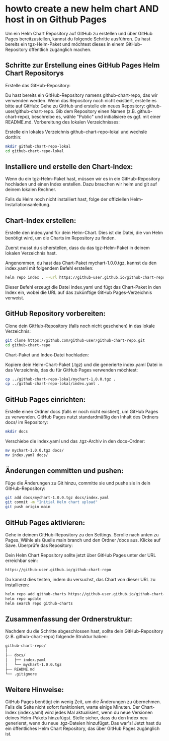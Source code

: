 # howto create a new helm chart AND host in on Github Pages


Um ein Helm Chart Repository auf GitHub zu erstellen und über GitHub Pages bereitzustellen, kannst du folgende Schritte ausführen. Du hast bereits ein tgz-Helm-Paket und möchtest dieses in einem GitHub-Repository öffentlich zugänglich machen.

## Schritte zur Erstellung eines GitHub Pages Helm Chart Repositorys

Erstelle das GitHub-Repository:

Du hast bereits ein GitHub-Repository namens github-chart-repo, das wir verwenden werden. Wenn das Repository noch nicht existiert, erstelle es bitte auf GitHub:
Gehe zu GitHub und erstelle ein neues Repository: github-user/github-chart-repo.
Gib dem Repository einen Namen (z.B. github-chart-repo), beschreibe es, wähle "Public" und initialisiere es ggf. mit einer README.md.
Vorbereitung des lokalen Verzeichnisses:

Erstelle ein lokales Verzeichnis github-chart-repo-lokal und wechsle dorthin:

```bash
mkdir github-chart-repo-lokal
cd github-chart-repo-lokal
```


## Installiere und erstelle den Chart-Index:

Wenn du ein tgz-Helm-Paket hast, müssen wir es in ein GitHub-Repository hochladen und einen Index erstellen. Dazu brauchen wir helm und git auf deinem lokalen Rechner.

Falls du Helm noch nicht installiert hast, folge der offiziellen Helm-Installationsanleitung.

## Chart-Index erstellen:

Erstelle den index.yaml für dein Helm-Chart. Dies ist die Datei, die von Helm benötigt wird, um die Charts im Repository zu finden.

Zuerst musst du sicherstellen, dass du das tgz-Helm-Paket in deinem lokalen Verzeichnis hast.

Angenommen, du hast das Chart-Paket mychart-1.0.0.tgz, kannst du den index.yaml mit folgendem Befehl erstellen:

```bash
helm repo index . --url https://github-user.github.io/github-chart-repo
```


Dieser Befehl erzeugt die Datei index.yaml und fügt das Chart-Paket in den Index ein, wobei die URL auf das zukünftige GitHub Pages-Verzeichnis verweist.


## GitHub Repository vorbereiten:

Clone dein GitHub-Repository (falls noch nicht geschehen) in das lokale Verzeichnis:

```bash
git clone https://github.com/github-user/github-chart-repo.git
cd github-chart-repo
```

Chart-Paket und Index-Datei hochladen:

Kopiere dein Helm-Chart-Paket (.tgz) und die generierte index.yaml Datei in das Verzeichnis, das du für GitHub Pages verwenden möchtest:
```bash
cp ../github-chart-repo-lokal/mychart-1.0.0.tgz .
cp ../github-chart-repo-lokal/index.yaml .
```

## GitHub Pages einrichten:

Erstelle einen Ordner docs (falls er noch nicht existiert), um GitHub Pages zu verwenden. GitHub Pages nutzt standardmäßig den Inhalt des Ordners docs/ im Repository:

```bash
mkdir docs
```

Verschiebe die index.yaml und das .tgz-Archiv in den docs-Ordner:

```bash
mv mychart-1.0.0.tgz docs/
mv index.yaml docs/
```

## Änderungen committen und pushen:

Füge die Änderungen zu Git hinzu, committe sie und pushe sie in dein GitHub-Repository:
```bash
git add docs/mychart-1.0.0.tgz docs/index.yaml
git commit -m "Initial Helm chart upload"
git push origin main
```

## GitHub Pages aktivieren:

Gehe in deinem GitHub-Repository zu den Settings.
Scrolle nach unten zu Pages.
Wähle als Quelle main branch und den Ordner /docs aus.
Klicke auf Save.
Überprüfe das Repository:

Dein Helm Chart Repository sollte jetzt über GitHub Pages unter der URL erreichbar sein:
```bash
https://github-user.github.io/github-chart-repo
```

Du kannst dies testen, indem du versuchst, das Chart von dieser URL zu installieren:

```bash
helm repo add github-charts https://github-user.github.io/github-chart-repo
helm repo update
helm search repo github-charts
```

## Zusammenfassung der Ordnerstruktur:
Nachdem du die Schritte abgeschlossen hast, sollte dein GitHub-Repository (z.B. github-chart-repo) folgende Struktur haben:

```bash
github-chart-repo/
│
├── docs/
│   ├── index.yaml
│   └── mychart-1.0.0.tgz
├── README.md
└── .gitignore
```

## Weitere Hinweise:
GitHub Pages benötigt ein wenig Zeit, um die Änderungen zu übernehmen. Falls die Seite nicht sofort funktioniert, warte einige Minuten.
Der Chart-Index (index.yaml) wird jedes Mal aktualisiert, wenn du neue Versionen deines Helm-Pakets hinzufügst. Stelle sicher, dass du den Index neu generierst, wenn du neue .tgz-Dateien hinzufügst.
Das war's! Jetzt hast du ein öffentliches Helm Chart Repository, das über GitHub Pages zugänglich ist.
